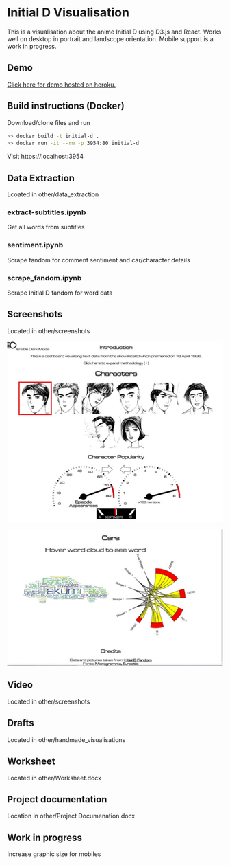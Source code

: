 <h1>Initial D Visualisation</h1>
This is a visualisation about the anime Initial D using D3.js and React. Works well on desktop in portrait and landscope orientation. Mobile support is a work in progress.

<h2>Demo</h2>
<a href = "https://initial-d-vis.herokuapp.com/">Click here for demo hosted on heroku. </a>
<h2> Build instructions (Docker)</h2>

Download/clone files and run

```bash
>> docker build -t initial-d .
>> docker run -it --rm -p 3954:80 initial-d
```

Visit https://localhost:3954

<h2> Data Extraction </h2>
Lcoated in other/data_extraction
<h3>extract-subtitles.ipynb</h3>
Get all words from subtitles
<h3>sentiment.ipynb</h3>
Scrape fandom for comment sentiment and car/character details
<h3>scrape_fandom.ipynb</h3>
Scrape Initial D fandom for word data

<h2> Screenshots </h2>
Located in other/screenshots

![Characters](https://raw.githubusercontent.com/fallos1/initial_d_vis/main/other/screenshots/characters_screen_shot.JPG)

![Cars](https://raw.githubusercontent.com/fallos1/initial_d_vis/main/other/screenshots/cars_screen_shot.JPG)

<h2> Video </h2>
Located in other/screenshots

<h2>Drafts</h2>
Located in other/handmade_visualisations

<h2>Worksheet</h2>
Located in other/Worksheet.docx

<h2> Project documentation </h2>
Location in other/Project Documenation.docx

<h2> Work in progress </h2>
Increase graphic size for mobiles
